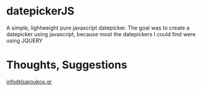 # datepickerJS
 A simple, lightweight pure javascript datepicker. The goal was to create a datepicker using javascript, because most the datepickers I could find were using JQUERY
 
# Thoughts, Suggestions
  info@lsaroukos.gr

